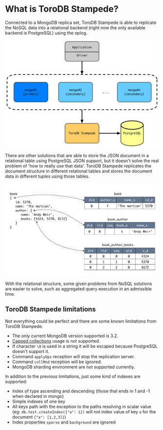 <h1>What is ToroDB Stampede?</h1>

Connected to a MongoDB replica set, ToroDB Stampede is able to replicate the NoSQL data into a relational backend (right now the only available backend is PostgreSQL) using the oplog.

![ToroDB Stampede Structure](images/toro_stampede_structure.jpg)

There are other solutions that are able to store the JSON document in a relational table using PostgreSQL JSON support, but it doesn't solve the real problem of 'how to really use that data'. ToroDB Stampede replicates the document structure in different relational tables and stores the document data in different tuples using those tables.

![Mapping example](images/toro_stampede_mapping.jpg)

With the relational structure, some given problems from NoSQL solutions are easier to solve, such as aggregated query execution in an admissible time.

## ToroDB Stampede limitations

Not everything could be perfect and there are some known limitations from ToroDB Stampede.

* The only current MongoDB version supported is 3.2.
* [Capped collections](https://docs.mongodb.com/manual/core/capped-collections/) usage is not supported.
* If character `\0` is used in a string it will be escaped because PostgreSQL doesn't support it.
* Command `applyOps` reception will stop the replication server.
* Command `collMod` reception will be ignored.
* MongoDB sharding environment are not supported currently.

In addition to the previous limitations, just some kind of indexes are supported:

* Index of type ascending and descending (those that ends in 1 and -1 when declared in mongo)
* Simple indexes of one key
* All keys path with the exception to the paths resolving in scalar value (eg: `db.test.createIndex({"a": 1})` will not index value of key `a` for the document `{"a": [1,2,3]}`)
* Index properties `sparse` and `background` are ignored

[TODO]: <> (not supported types, we need a list)

[Versions]: <> (this section doesn't make any sense currently)

[Documentation conventions]: <> (we have no time right now for this section)
